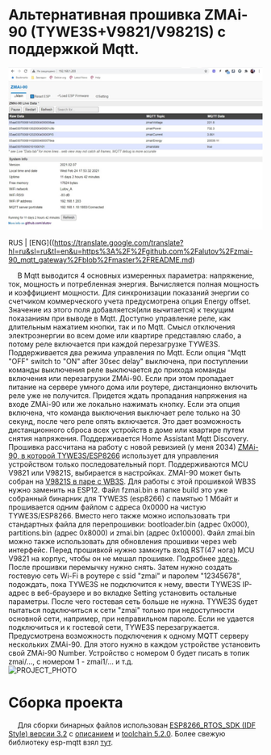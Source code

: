 # Альтернативная прошивка ZMAi-90 (TYWE3S+V9821/V9821S) с поддержкой Mqtt.
![PROJECT_PHOTO](https://github.com/alutov/zmai-90_mqtt_gateway/blob/main/jpg/web1.jpg)

RUS | [ENG]((https://translate.google.com/translate?hl=ru&sl=ru&tl=en&u=https%3A%2F%2Fgithub.com%2Falutov%2Fzmai-90_mqtt_gateway%2Fblob%2Fmaster%2FREADME.md)

&emsp; В Mqtt выводится 4 основных измеренных параметра: напряжение, ток, мощность и потребленная энергия. Вычисляется полная мощность и коэффициент мощности. Для синхронизации показаний энергии со счетчиком коммерческого учета предусмотрена опция Еnergy offset. Значение из этого поля добавляется(или вычитается) к текущим показаниям при выводе в Mqtt. Доступно управление реле, как длительным нажатием кнопки, так и по Mqtt. Смысл отключения электроэнергии во всем доме или квартире представляю слабо, а потому реле включается при каждой перезагрузке TYWE3S. Поддерживается два режима управления по Mqtt. Если опция "Mqtt "OFF" switch to "ON" after 30sec delay" выключена, при поступлении команды выключения реле выключается до прихода команды включения или перезагрузки ZMAi-90. Если при этом пропадает питание на сервере умного дома или роутере, дистанционно включить реле уже не получится. Придется ждать пропадания напряжения на входе ZMAi-90 или же локально нажимать кнопку. Если эта опция включена, что команда выключения выключает реле только на 30 секунд, после чего реле опять включается. Это дает возможность дистанционного сброса всех устройств в доме или квартире путем снятия напряжения. Поддерживается Home Assistant Mqtt Discovery. Прошивка рассчитана на работу с новой ревизией (у меня 2034) [ZMAi-90, в которой TYWE3S/ESP8266](https://aliexpress.ru/item/4000630131830.html?spm=a2g0s.9042311.0.0.264d33edpcxOl3&_ga=2.3591289.876087626.1614398092-1873776317.1607235158&sku_id=10000006206237370) использует для управления устройством только последовательный порт. Поддерживаются MCU V9821 или V9821S, выбирается в настройках. ZMAI-90 может быть собран на [V9821S в паре с WB3S](https://aliexpress.ru/item/4001053795800.html?spm=a2g0s.9042311.0.0.258d33ed9zW2VC). Для работы с этой прошивкой WB3S нужно заменить на ESP12. Файл fzmai.bin в папке build это уже собранный бинарник для TYWE3S (esp8266) с памятью 1 Мбайт и прошивается одним файлом с адреса 0x0000 на чистую TYWE3S/ESP8266. Вместо него также можно использовать три стандартных файла для перепрошивки: bootloader.bin (адрес 0x000),  partitions.bin (адрес 0x8000) и zmai.bin (адрес 0x10000). Файл zmai.bin можно также использовать для обновления прошивки через web интерфейс. Перед прошивкой нужно замкнуть вход RST(47 нога) MCU V9821 на корпус, чтобы он не мешал прошивке. Подробнее [здесь](https://kvvhost.ru/2020/04/18/zmai-90-tasmota/). После прошивки перемычку нужно снять. Затем нужно создать гостевую сеть Wi-Fi в роутере с ssid "zmai" и паролем "12345678", подождать, пока TYWE3S не подключится к нему, ввести TYWE3S IP-адрес в веб-браузере и во вкладке Setting установить остальные параметры. После чего гостевая сеть больше не нужна. TYWE3S будет пытаться подключиться к сети "zmai" только при недоступности основной сети, например, при неправильном пароле. Если не удается подключиться и к гостевой сети, TYWE3S перезагружается. Предусмотрена возможность подключения к одному MQTT серверу нескольких ZMAi-90. Для этого нужно в каждом устройстве установить свой ZMAi-90 Number. Устройство с номером 0 будет писать в топик zmai/..., с номером 1 - zmai1/... и т.д.
<br>
![PROJECT_PHOTO](https://github.com/alutov/zmai-90_mqtt_gateway/blob/main/jpg/web2.jpg)
<br>
# Сборка проекта
&emsp; Для сборки бинарных файлов использован  [ESP8266_RTOS_SDK (IDF Style) версии 3.2](https://codeload.github.com/espressif/ESP8266_RTOS_SDK/zip/v3.2) c [описанием](https://docs.espressif.com/projects/esp8266-rtos-sdk/en/latest/) и [toolchain 5.2.0](https://dl.espressif.com/dl/xtensa-lx106-elf-win32-1.22.0-92-g8facf4c-5.2.0.tar.gz). Более свежую библиотеку esp-mqtt взял [тут](https://github.com/looi/ESP8266_RTOS_SDK).<br>
